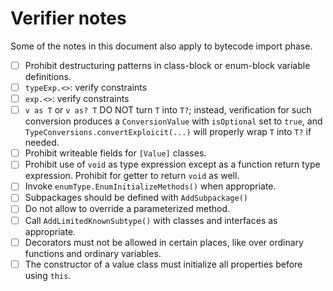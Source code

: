 # Verifier notes

Some of the notes in this document also apply to bytecode import phase.

- [ ]  Prohibit destructuring patterns in class-block or enum-block variable definitions.
- [ ] `typeExp.<>`: verify constraints
- [ ] `exp.<>`: verify constraints
- [ ] `v as T` or `v as? T` DO NOT turn `T` into `T?`; instead, verification for such conversion produces a `ConversionValue` with `isOptional` set to `true`, and `TypeConversions.convertExploicit(...)` will properly wrap `T` into `T?` if needed.
- [ ] Prohibit writeable fields for `[Value]` classes.
- [ ] Prohibit use of `void` as type expression except as a function return type expression. Prohibit for getter to return `void` as well.
- [ ] Invoke `enumType.EnumInitializeMethods()` when appropriate.
- [ ] Subpackages should be defined with `AddSubpackage()`
- [ ] Do not allow to override a parameterized method.
- [ ] Call `AddLimitedKnownSubtype()` with classes and interfaces as appropriate.
- [ ] Decorators must not be allowed in certain places, like over ordinary functions and ordinary variables.
- [ ] The constructor of a value class must initialize all properties before using `this`.